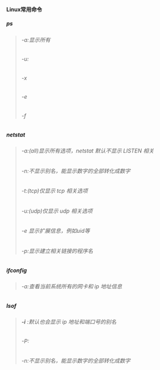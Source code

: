 #### Linux常用命令

##### ps

> ###### -a:显示所有
>
> ###### -u:
>
> ###### -x
>
> ###### -e
>
> ###### -f

##### netstat

> ###### -a:(all)显示所有选项，netstat 默认不显示 LISTEN 相关
>
> ###### -n:不显示别名，能显示数字的全部转化成数字
>
> ###### -t:(tcp)仅显示 tcp 相关选项
>
> ######  -u:(udp)仅显示 udp 相关选项
>
> ###### -e 显示扩展信息，例如uid等
>
> ###### -p:显示建立相关链接的程序名

##### ifconfig

> ###### -a:查看当前系统所有的网卡和 ip 地址信息

##### lsof

> ###### **-i** :默认也会显示 ip 地址和端口号的别名
>
> ###### -P:
>
> ###### -n:不显示别名，能显示数字的全部转化成数字